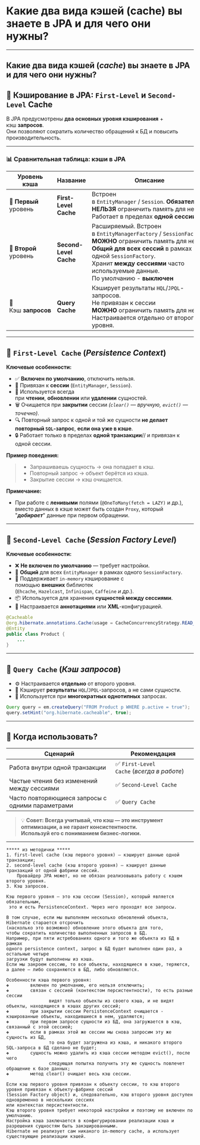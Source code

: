 # Какие два вида кэшей (cache) вы знаете в JPA и для чего они нужны?

---
## Какие два вида кэшей (_cache_) вы знаете в JPA и для чего они нужны?

[](https://github.com/yury-connect/ITM_task026_Java_Podgotovka_k_INTERVJU/blob/by_questions/ITM/ITM05_Hibernate/Hibernate.md#%D0%BA%D0%B0%D0%BA%D0%B8%D0%B5-%D0%B4%D0%B2%D0%B0-%D0%B2%D0%B8%D0%B4%D0%B0-%D0%BA%D1%8D%D1%88%D0%B5%D0%B9-cache-%D0%B2%D1%8B-%D0%B7%D0%BD%D0%B0%D0%B5%D1%82%D0%B5-%D0%B2-jpa-%D0%B8-%D0%B4%D0%BB%D1%8F-%D1%87%D0%B5%D0%B3%D0%BE-%D0%BE%D0%BD%D0%B8-%D0%BD%D1%83%D0%B6%D0%BD%D1%8B)

## 🧠 Кэширование в JPA: `First-Level` и `Second-Level` Cache

[](https://github.com/yury-connect/ITM_task026_Java_Podgotovka_k_INTERVJU/blob/by_questions/ITM/ITM05_Hibernate/Hibernate.md#-%D0%BA%D1%8D%D1%88%D0%B8%D1%80%D0%BE%D0%B2%D0%B0%D0%BD%D0%B8%D0%B5-%D0%B2-jpa-first-level-%D0%B8-second-level-cache)

В JPA предусмотрены **два основных уровня кэширования** + кэш **запросов**.  
Они позволяют сократить количество обращений к БД и повысить производительность.

---

### 📊 Сравнительная таблица: кэши в JPA

[](https://github.com/yury-connect/ITM_task026_Java_Podgotovka_k_INTERVJU/blob/by_questions/ITM/ITM05_Hibernate/Hibernate.md#-%D1%81%D1%80%D0%B0%D0%B2%D0%BD%D0%B8%D1%82%D0%B5%D0%BB%D1%8C%D0%BD%D0%B0%D1%8F-%D1%82%D0%B0%D0%B1%D0%BB%D0%B8%D1%86%D0%B0-%D0%BA%D1%8D%D1%88%D0%B8-%D0%B2-jpa)

|**Уровень кэша**|**Название**|**Описание**|
|---|---|---|
|🥇 **Первый**  <br>уровень|**First-Level Cache**|Встроен в `EntityManager` / `Session`. **Обязателен**.  <br>**НЕЛЬЗЯ** ограничить память для него  <br>Работает в пределах **одной сессии**.|
|🥈 **Второй**  <br>уровень|**Second-Level Cache**|Расширяемый. Встроен в `EntityManagerFactory` / `SessionFactory`.  <br>**МОЖНО** ограничить память для него  <br>**Общий для всех сессий** в рамках одной `SessionFactory`.  <br>Хранит **между сессиями** часто используемые данные.  <br>По умолчанию - **выключен**|
|💬 Кэш **запросов**|**Query Cache**|Кэширует результаты `HQL`/`JPQL`-запросов.  <br>Не привязан к сессии  <br>**МОЖНО** ограничить память для него  <br>Настраивается отдельно от второго уровня.|

---

## 🥇 `First-Level Cache` (_Persistence Context_)

[](https://github.com/yury-connect/ITM_task026_Java_Podgotovka_k_INTERVJU/blob/by_questions/ITM/ITM05_Hibernate/Hibernate.md#-first-level-cache-persistence-context)

**Ключевые особенности:**

- ✅ **Включен по умолчанию**, отключить нельзя.
- 🔗 Привязан к **сессии** (`EntityManager`, `Session`).
- 🔄 Используется всегда при **чтении**, **обновлении** или **удалении** сущностей.
- 🗑️ Очищается при **закрытии** сессии _(`clear()` — вручную, `evict()` — точечно)_.
- 🔍 Повторный запрос к одной и той же сущности **не делает повторный `SQL`-запрос**, **если она уже в кэше**.
- 🔒 Работает только в пределах **одной транзакции**// и привязан к одной сессии.

**Пример поведения:**

> - Запрашиваешь сущность → она попадает в кэш.
> - Повторный запрос → объект берётся из кэша.
> - Закрытие сессии → кэш очищается.

**Примечание:**

- При работе с **ленивыми** полями (`@OneToMany(fetch = LAZY)` и др.), вместо данных в кэше может быть создан `Proxy`, который "_**добирает**_" данные при первом обращении.

---

## 🥈 `Second-Level Cache` (_Session Factory Level_)

[](https://github.com/yury-connect/ITM_task026_Java_Podgotovka_k_INTERVJU/blob/by_questions/ITM/ITM05_Hibernate/Hibernate.md#-second-level-cache-session-factory-level)

**Ключевые особенности:**

- ❌ **Не включен по умолчанию** — требует настройки.
- 🔁 **Общий** для всех `EntityManager` в рамках одного `SessionFactory`.
- 💾 Поддерживает `in-memory` кэширование с помощью **внешних** библиотек (`Ehcache`, `Hazelcast`, `Infinispan`, `Caffeine` _и др._).
- 📦 Используется для хранения **сущностей между сессиями**.
- 🔧 Настраивается **аннотациями** или **XML**-конфигурацией.

```java
@Cacheable
@org.hibernate.annotations.Cache(usage = CacheConcurrencyStrategy.READ_WRITE)
@Entity
public class Product {
    ...
}
```

---

## 💬 `Query Cache` (_Кэш запросов_)

[](https://github.com/yury-connect/ITM_task026_Java_Podgotovka_k_INTERVJU/blob/by_questions/ITM/ITM05_Hibernate/Hibernate.md#-query-cache-%D0%BA%D1%8D%D1%88-%D0%B7%D0%B0%D0%BF%D1%80%D0%BE%D1%81%D0%BE%D0%B2)

- ⚙️ Настраивается **отдельно** от второго уровня.
- 📄 Кэширует **результаты** `HQL`/`JPQL`-запросов, а не сами сущности.
- 🔁 Используется при **многократных однотипных** запросах.

```java
Query query = em.createQuery("FROM Product p WHERE p.active = true");
query.setHint("org.hibernate.cacheable", true);
```

---

## 🧠 Когда использовать?

[](https://github.com/yury-connect/ITM_task026_Java_Podgotovka_k_INTERVJU/blob/by_questions/ITM/ITM05_Hibernate/Hibernate.md#-%D0%BA%D0%BE%D0%B3%D0%B4%D0%B0-%D0%B8%D1%81%D0%BF%D0%BE%D0%BB%D1%8C%D0%B7%D0%BE%D0%B2%D0%B0%D1%82%D1%8C-3)

|**Сценарий**|**Рекомендация**|
|---|---|
|Работа внутри одной транзакции|✅ `First-Level Cache` (_всегда в работе_)|
|Частые чтения без изменений между сессиями|✅ `Second-Level Cache`|
|Часто повторяющиеся запросы с одними параметрами|✅ `Query Cache`|

> 💡 **Совет: Всегда учитывай, что кэш — это инструмент оптимизации, а не гарант консистентности.  
> Используй его с пониманием бизнес-логики.**

---

```
***** из методички *****
1. first-level cache (кэш первого уровня) — кэширует данные одной транзакции;
2. second-level cache (кэш второго уровня) — кэширует данные транзакций от одной фабрики сессий. 
    Провайдер JPA может, но не обязан реализовывать работу с кэшем второго уровня.
3. Кэш запросов.

Кэш первого уровня – это кэш сессии (Session), который является обязательным, 
 это и есть PersistenceContext. Через него проходят все запросы.
    
В том случае, если мы выполняем несколько обновлений объекта, Hibernate старается отсрочить 
(насколько это возможно) обновление этого объекта для того, 
чтобы сократить количество выполненных запросов в БД. 
Например, при пяти истребованиях одного и того же объекта из БД в рамках 
одного persistence context, запрос в БД будет выполнен один раз, а остальные четыре 
загрузки будут выполнены из кэша. 
Если мы закроем сессию, то все объекты, находящиеся в кэше, теряются, 
а далее – либо сохраняются в БД, либо обновляются.

Особенности кэша первого уровня:
❖        включен по умолчанию, его нельзя отключить;
❖        связан с сессией (контекстом персистентности), то есть разные сессии 
                видят только объекты из своего кэша, и не видят объекты, находящиеся в кэшах других сессий;
❖        при закрытии сессии PersistenceContext очищается - кэшированные объекты, находившиеся в нем, удаляются;
❖        при первом запросе сущности из БД, она загружается в кэш, связанный с этой сессией;
❖        если в рамках этой же сессии мы снова запросим эту же сущность из БД, 
                то она будет загружена из кэша, и никакого второго SQL-запроса в БД сделано не будет;
❖        сущность можно удалить из кэша сессии методом evict(), после чего 
                следующая попытка получить эту же сущность повлечет обращение к базе данных;
❖        метод clear() очищает весь кэш сессии.

Если кэш первого уровня привязан к объекту сессии, то кэш второго уровня привязан к объекту-фабрике сессий 
(Session Factory object) и, следовательно, кэш второго уровня доступен одновременно в нескольких сессиях 
или контекстах персистентности. 
Кэш второго уровня требует некоторой настройки и поэтому не включен по умолчанию. 
Настройка кэша заключается в конфигурировании реализации кэша и разрешения сущностям быть закэшированными.
Hibernate не реализует сам никакого in-memory сache, а использует существующие реализации кэшей.
```
